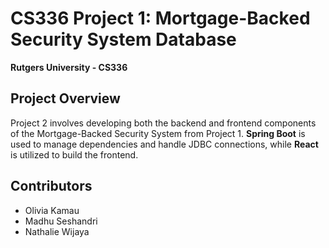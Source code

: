 # CS336 Project 1: Mortgage-Backed Security System Database
**Rutgers University - CS336**

## Project Overview
Project 2 involves developing both the backend and frontend components of the Mortgage-Backed Security System from Project 1. **Spring Boot** is used to manage dependencies and handle JDBC connections, while **React** is utilized to build the frontend.

## Contributors
  - Olivia Kamau
  - Madhu Seshandri
  - Nathalie Wijaya
